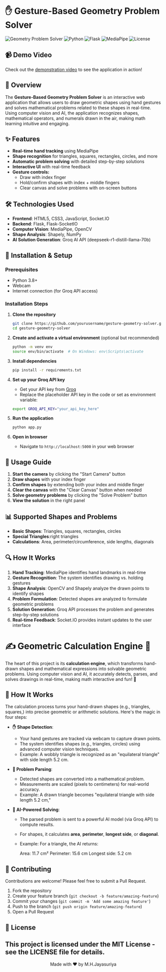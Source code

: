 # ✋ Gesture-Based Geometry Problem Solver

![Geometry Problem Solver](https://img.shields.io/badge/Version-1.0-blue)
![Python](https://img.shields.io/badge/Python-3.8+-green)
![Flask](https://img.shields.io/badge/Flask-2.0+-red)
![MediaPipe](https://img.shields.io/badge/MediaPipe-0.8+-purple)
![License](https://img.shields.io/badge/License-MIT-yellow)

## 📹 Demo Video

Check out the [demonstration video](https://drive.google.com/file/d/10gpoovLWfpcszAF3m-YF4D4QVoyQS21a/view?usp=sharing) to see the application in action!
## 🚀 Overview

The **Gesture-Based Geometry Problem Solver** is an interactive web application that allows users to draw geometric shapes using hand gestures and solves mathematical problems related to these shapes in real-time. Using computer vision and AI, the application recognizes shapes, mathematical operators, and numerals drawn in the air, making math learning intuitive and engaging.

## ✨ Features

- **Real-time hand tracking** using MediaPipe
- **Shape recognition** for triangles, squares, rectangles, circles, and more
- **Automatic problem solving** with detailed step-by-step solutions
- **Interactive UI** with real-time feedback
- **Gesture controls:**
  - Draw with index finger
  - Hold/confirm shapes with index + middle fingers
  - Clear canvas and solve problems with on-screen buttons

## 🛠️ Technologies Used

- **Frontend**: HTML5, CSS3, JavaScript, Socket.IO
- **Backend**: Flask, Flask-SocketIO
- **Computer Vision**: MediaPipe, OpenCV
- **Shape Analysis**: Shapely, NumPy
- **AI Solution Generation**: Groq AI API (deepseek-r1-distill-llama-70b)

## 🔧 Installation & Setup

### Prerequisites
- Python 3.8+
- Webcam
- Internet connection (for Groq API access)

### Installation Steps

1. **Clone the repository**
   ```bash
   git clone https://github.com/yourusername/gesture-geometry-solver.git
   cd gesture-geometry-solver
   ```

2. **Create and activate a virtual environment** (optional but recommended)
   ```bash
   python -m venv env
   source env/bin/activate  # On Windows: env\Scripts\activate
   ```

3. **Install dependencies**
   ```bash
   pip install -r requirements.txt
   ```

4. **Set up your Groq API key**
   - Get your API key from [Groq](https://console.groq.com)
   - Replace the placeholder API key in the code or set as environment variable:
   ```bash
   export GROQ_API_KEY="your_api_key_here"
   ```

5. **Run the application**
   ```bash
   python app.py
   ```

6. **Open in browser**
   - Navigate to `http://localhost:5000` in your web browser

## 📝 Usage Guide

1. **Start the camera** by clicking the "Start Camera" button
2. **Draw shapes** with your index finger
3. **Confirm shapes** by extending both your index and middle finger
4. **Clear the canvas** with the "Clear Canvas" button when needed
5. **Solve geometry problems** by clicking the "Solve Problem" button
6. **View the solution** in the right panel

## 📊 Supported Shapes and Problems

- **Basic Shapes**: Triangles, squares, rectangles, circles
- **Special Triangles**:right triangles
- **Calculations**: Area, perimeter/circumference, side lengths, diagonals

## 🔍 How It Works

1. **Hand Tracking**: MediaPipe identifies hand landmarks in real-time
2. **Gesture Recognition**: The system identifies drawing vs. holding gestures
3. **Shape Analysis**: OpenCV and Shapely analyze the drawn points to identify shapes
4. **Problem Formulation**: Detected shapes are analyzed to formulate geometric problems
5. **Solution Generation**: Groq API processes the problem and generates step-by-step solutions
6. **Real-time Feedback**: Socket.IO provides instant updates to the user interface

# ✍️ Geometric Calculation Engine 📐

The heart of this project is its **calculation engine**, which transforms hand-drawn shapes and mathematical expressions into solvable geometric problems. Using computer vision and AI, it accurately detects, parses, and solves drawings in real-time, making math interactive and fun! 🚀

## 🎯 How It Works

The calculation process turns your hand-drawn shapes (e.g., triangles, squares,) into precise geometric or arithmetic solutions. Here's the magic in four steps:

- **✋ Shape Detection**: 
  - Your hand gestures are tracked via webcam to capture drawn points.
  - The system identifies shapes (e.g., triangles, circles) using advanced computer vision techniques.
  - Example: A wobbly triangle is recognized as an "equilateral triangle" with side length 5.2 cm.

- **📝 Problem Parsing**: 
  - Detected shapes are converted into a mathematical problem.
  - Measurements are scaled (pixels to centimeters) for real-world accuracy.
  - Example: A drawn triangle becomes "equilateral triangle with side length 5.2 cm,"

- **🧠 AI-Powered Solving**: 
  - The parsed problem is sent to a powerful AI model (via Groq API) to compute results.
  - For shapes, it calculates **area**, **perimeter**, **longest side**, or **diagonal**.
  - Example: For a triangle, the AI returns:
    
      Area: 11.7 cm²
      Perimeter: 15.6 cm
      Longest side: 5.2 cm

## 🤝 Contributing

Contributions are welcome! Please feel free to submit a Pull Request.

1. Fork the repository
2. Create your feature branch (`git checkout -b feature/amazing-feature`)
3. Commit your changes (`git commit -m 'Add some amazing feature'`)
4. Push to the branch (`git push origin feature/amazing-feature`)
5. Open a Pull Request

## 📄 License

This project is licensed under the MIT License - see the LICENSE file for details.
---

<p align="center">
  Made with ❤️ by M.H.Jayasuriya
</p>

